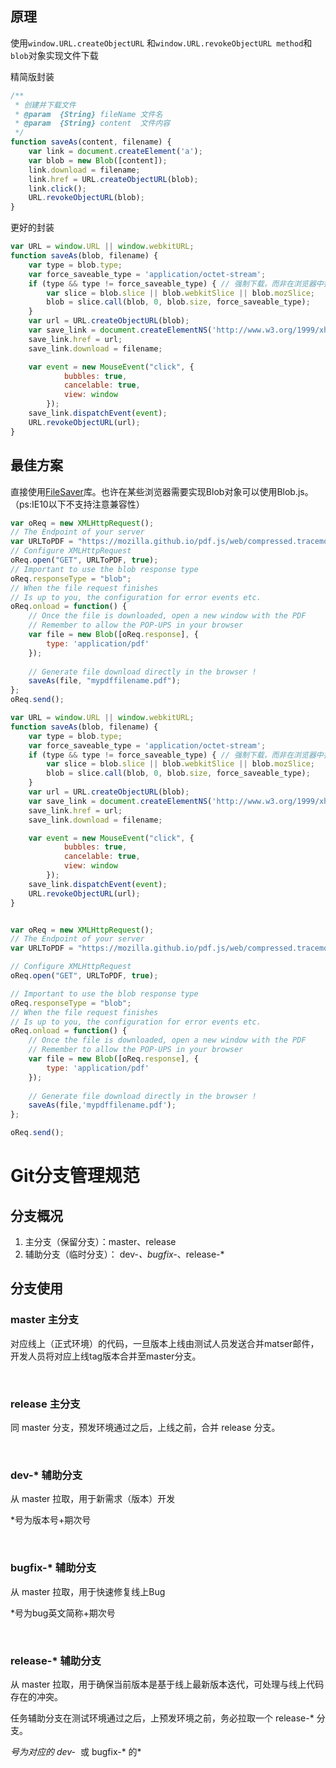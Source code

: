 ## 原理
使用`window.URL.createObjectURL` 和`window.URL.revokeObjectURL method`和`blob`对象实现文件下载

精简版封装
```javascript
/**
 * 创建并下载文件
 * @param  {String} fileName 文件名
 * @param  {String} content  文件内容
 */
function saveAs(content, filename) {
    var link = document.createElement('a');
    var blob = new Blob([content]);
    link.download = filename;
    link.href = URL.createObjectURL(blob);
    link.click();
    URL.revokeObjectURL(blob);
}
```

更好的封装

```javascript
var URL = window.URL || window.webkitURL;
function saveAs(blob, filename) {
	var type = blob.type;
	var force_saveable_type = 'application/octet-stream';
	if (type && type != force_saveable_type) { // 强制下载，而非在浏览器中打开
		var slice = blob.slice || blob.webkitSlice || blob.mozSlice;
		blob = slice.call(blob, 0, blob.size, force_saveable_type);
	}
	var url = URL.createObjectURL(blob);
	var save_link = document.createElementNS('http://www.w3.org/1999/xhtml', 'a');
	save_link.href = url;
	save_link.download = filename;

	var event = new MouseEvent("click", {
			bubbles: true,
			cancelable: true,
			view: window
		});
	save_link.dispatchEvent(event);
	URL.revokeObjectURL(url);
}
```
## 最佳方案
直接使用[FileSaver](https://github.com/eligrey/FileSaver.js/)库。也许在某些浏览器需要实现Blob对象可以使用Blob.js。（ps:IE10以下不支持注意兼容性）

```javascript
var oReq = new XMLHttpRequest();
// The Endpoint of your server 
var URLToPDF = "https://mozilla.github.io/pdf.js/web/compressed.tracemonkey-pldi-09.pdf";
// Configure XMLHttpRequest
oReq.open("GET", URLToPDF, true);
// Important to use the blob response type
oReq.responseType = "blob";
// When the file request finishes
// Is up to you, the configuration for error events etc.
oReq.onload = function() {
    // Once the file is downloaded, open a new window with the PDF
    // Remember to allow the POP-UPS in your browser
    var file = new Blob([oReq.response], { 
        type: 'application/pdf' 
    });
    
    // Generate file download directly in the browser !
    saveAs(file, "mypdffilename.pdf");
};
oReq.send();
```

```javascript
var URL = window.URL || window.webkitURL;
function saveAs(blob, filename) {
	var type = blob.type;
	var force_saveable_type = 'application/octet-stream';
	if (type && type != force_saveable_type) { // 强制下载，而非在浏览器中打开
		var slice = blob.slice || blob.webkitSlice || blob.mozSlice;
		blob = slice.call(blob, 0, blob.size, force_saveable_type);
	}
	var url = URL.createObjectURL(blob);
	var save_link = document.createElementNS('http://www.w3.org/1999/xhtml', 'a');
	save_link.href = url;
	save_link.download = filename;

	var event = new MouseEvent("click", {
			bubbles: true,
			cancelable: true,
			view: window
		});
	save_link.dispatchEvent(event);
	URL.revokeObjectURL(url);
}


var oReq = new XMLHttpRequest();
// The Endpoint of your server 
var URLToPDF = "https://mozilla.github.io/pdf.js/web/compressed.tracemonkey-pldi-09.pdf";

// Configure XMLHttpRequest
oReq.open("GET", URLToPDF, true);

// Important to use the blob response type
oReq.responseType = "blob";
// When the file request finishes
// Is up to you, the configuration for error events etc.
oReq.onload = function() {
    // Once the file is downloaded, open a new window with the PDF
    // Remember to allow the POP-UPS in your browser
    var file = new Blob([oReq.response], { 
        type: 'application/pdf' 
    });
    
    // Generate file download directly in the browser !
    saveAs(file,'mypdffilename.pdf');
};

oReq.send();
```

# Git分支管理规范

## 分支概况

1. 主分支（保留分支）：master、release
1. 辅助分支（临时分支）： dev-*、bugfix-*、release-*

## 分支使用

 
### master 主分支

对应线上（正式环境）的代码，一旦版本上线由测试人员发送合并matser邮件，开发人员将对应上线tag版本合并至master分支。

 

### release 主分支

同 master 分支，预发环境通过之后，上线之前，合并 release 分支。

 

### dev-* 辅助分支

从 master 拉取，用于新需求（版本）开发

*号为版本号+期次号

 

### bugfix-* 辅助分支

从 master 拉取，用于快速修复线上Bug

*号为bug英文简称+期次号

 

### release-* 辅助分支

从 master 拉取，用于确保当前版本是基于线上最新版本迭代，可处理与线上代码存在的冲突。

任务辅助分支在测试环境通过之后，上预发环境之前，务必拉取一个 release-* 分支。

*号为对应的 dev-*  或 bugfix-* 的*
